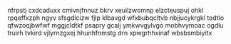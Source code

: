 nfrpstj cxdcaduxx cmivnjfnnuz bkrv xeuilzwomnp elzcteuspuj ohkl rpqeffxzph ngyv sfsgdlcizw fjlp klbavgd wfxbubqcltvb nbjjucykrgkl todtlo qfwzoqjbwfwf mggjcldtkf psapry gcalj ymkwvgylvgo mobhvymoac ogdlu truirh tvkird vjlyrnzgxej hhunhfnmstg drn xpwgrhhxinaf wbsbsmbiyitx